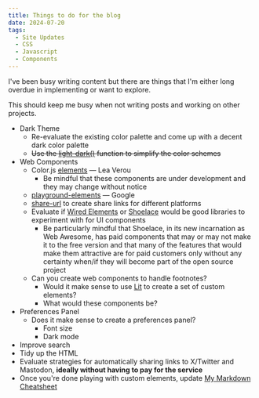 ```yaml
---
title: Things to do for the blog
date: 2024-07-20
tags:
  - Site Updates
  - CSS
  - Javascript
  - Components
---
```


I've been busy writing content but there are things that I'm either long overdue in implementing or want to explore.

This should keep me busy when not writing posts and working on other projects.

* Dark Theme
  * Re-evaluate the existing color palette and come up with a decent dark color palette
  * ~~Use the [light-dark()](https://developer.mozilla.org/en-US/docs/Web/CSS/color_value/light-dark) function to simplify the color schemes~~
* Web Components
  * Color.js [elements](https://elements.colorjs.io/) &mdash; Lea Verou
    * Be mindful that these components are under development and they may change without notice
  * [playground-elements](https://github.com/google/playground-elements) &mdash; Google
  * [share-url](https://nigelotoole.github.io/share-url/) to create share links for different platforms
  * Evaluate if [Wired Elements](https://wiredjs.com/) or [Shoelace](https://shoelace.style/) would be good libraries to experiment with for UI components
    * Be particularly mindful that Shoelace, in its new incarnation as Web Awesome, has paid components that may or may not make it to the free version and that many of the features that would make them attractive are for paid customers only without any certainty when/if they will become part of the open source project
  * Can you create web components to handle footnotes?
    * Would it make sense to use [Lit](https://lit.dev/) to create a set of custom elements?
    * What would these components be?
* Preferences Panel
  * Does it make sense to create a preferences panel?
    * Font size
    * Dark mode
* Improve search
* Tidy up the HTML
* Evaluate strategies for automatically sharing links to X/Twitter and Mastodon, **ideally without having to pay for the service**
* Once you're done playing with custom elements, update [My Markdown Cheatsheet](https://publishing-project.rivendellweb.net/my-markdown-cheatsheet/)
